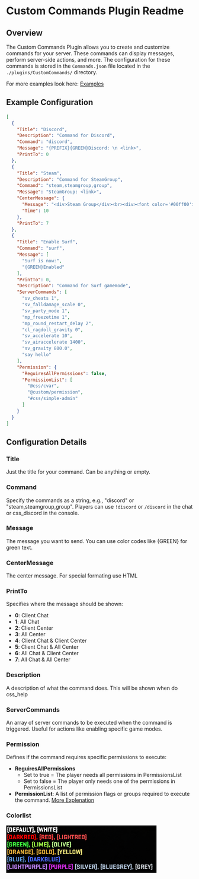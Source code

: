 # Custom Commands Plugin Readme

## Overview

The Custom Commands Plugin allows you to create and customize commands for your server. These commands can display messages, perform server-side actions, and more. The configuration for these commands is stored in the `Commands.json` file located in the `./plugins/CustomCommands/` directory.

For more examples look here: [Examples](https://github.com/HerrMagiic/CSS-CreateCustomCommands/tree/main/Examples)

## Example Configuration

```json
[
  {
    "Title": "Discord",
    "Description": "Command for Discord",
    "Command": "discord",
    "Message": "{PREFIX}{GREEN}Discord: \n <link>",
    "PrintTo": 0
  },
  {
    "Title": "Steam",
    "Description": "Command for SteamGroup",
    "Command": "steam,steamgroup,group",
    "Message": "SteamGroup: <link>",
    "CenterMessage": {
      "Message": "<div>Steam Group</div><br><div><font color='#00ff00'>https...</font></div>",
      "Time": 10
    },
    "PrintTo": 7
  },
  {
    "Title": "Enable Surf",
    "Command": "surf",
    "Message": [
      "Surf is now:",
      "{GREEN}Enabled"
    ],
    "PrintTo": 0,
    "Description": "Command for Surf gamemode",
    "ServerCommands": [
      "sv_cheats 1",
      "sv_falldamage_scale 0",
      "sv_party_mode 1",
      "mp_freezetime 1",
      "mp_round_restart_delay 2",
      "cl_ragdoll_gravity 0",
      "sv_accelerate 10",
      "sv_airaccelerate 1400",
      "sv_gravity 800.0",
      "say hello"
    ],
    "Permission": {
      "ReguiresAllPermissions": false,
      "PermissionList": [
        "@css/cvar",
        "@custom/permission",
        "#css/simple-admin"
      ]
    }
  }
]
```

## Configuration Details

### Title

Just the title for your command. Can be anything or empty.

### Command

Specify the commands as a string, e.g., "discord" or "steam,steamgroup,group". Players can use `!discord` or `/discord` in the chat or css_discord in the console.

### Message

The message you want to send. You can use color codes like {GREEN} for green text.

### CenterMessage

The center message. For special formating use HTML

### PrintTo

Specifies where the message should be shown:

- **0**: Client Chat
- **1**: All Chat
- **2**: Client Center
- **3**: All Center
- **4**: Client Chat & Client Center
- **5**: Client Chat & All Center
- **6**: All Chat & Client Center
- **7**: All Chat & All Center

### Description

A description of what the command does. This will be shown when do css_help

### ServerCommands

An array of server commands to be executed when the command is triggered. Useful for actions like enabling specific game modes.

### Permission

Defines if the command requires specific permissions to execute:

- **ReguiresAllPermissions**
  - Set to true 	= The player needs all permissions in PermissionsList
  - Set to false 	= The player only needs one of the permissions in PermissionsList
- **PermissionList**: A list of permission flags or groups required to execute the command. [More Explenation](https://docs.cssharp.dev/docs/admin-framework/defining-admins.html)

### Colorlist

![CS2Colors](.github\img\ColorsCS2.png)
